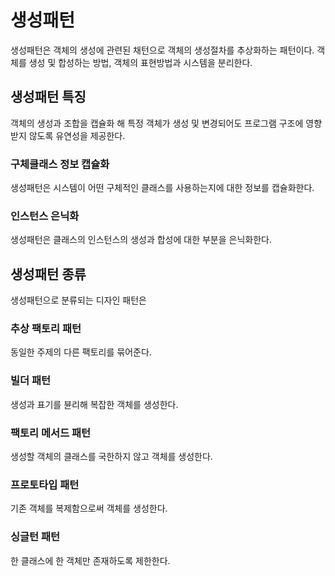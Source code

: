 # 생성패턴

생성패턴은 객체의 생성에 관련된 채턴으로 객체의 생성절차를 추상화하는 패턴이다. 객체를 생성 및 합성하는 방법, 객체의 표현방법과 시스템을 분리한다.

## 생성패턴 특징

객체의 생성과 조합을 캡슐화 해 특정 객체가 생성 및 변경되어도 프로그램 구조에 영향받지 않도록 유연성을 제공한다.

### 구체클래스 정보 캡슐화

생성패턴은 시스템이 어떤 구체적인 클래스를 사용하는지에 대한 정보를 캡슐화한다.

### 인스턴스 은닉화

생성패턴은 클래스의 인스턴스의 생성과 합성에 대한 부분을 은닉화한다.

## 생성패턴 종류

생성패턴으로 분류되는 디자인 패턴은 

### 추상 팩토리 패턴

동일한 주제의 다른 팩토리를 묶어준다.

### 빌더 패턴

생성과 표기를 뷴리해 복잡한 객체를 생성한다.

### 팩토리 메서드 패턴

생성할 객체의 클래스를 국한하지 않고 객체를 생성한다.

### 프로토타입 패턴

기존 객체를 복제함으로써 객체를 생성한다.

### 싱글턴 패턴

한 클래스에 한 객체만 존재하도록 제한한다.